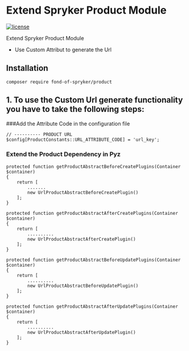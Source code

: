 # Extend Spryker Product Module
[![license](https://img.shields.io/github/license/mashape/apistatus.svg)](https://packagist.org/packages/fond-of-spryker/product)

Extend Spryker Product Module

* Use Custom Attribut to generate the Url


## Installation

```
composer require fond-of-spryker/product
```


## 1. To use the Custom Url generate functionality you have to take the following steps:

###Add the Attribute Code in the configuration file
```
// ---------- PRODUCT URL
$config[ProductConstants::URL_ATTRIBUTE_CODE] = 'url_key';
```

### Extend the Product Dependency in Pyz

```
protected function getProductAbstractBeforeCreatePlugins(Container $container)
{
    return [
        .......
        new UrlProductAbstractBeforeCreatePlugin()
    ];
}

```


```
protected function getProductAbstractAfterCreatePlugins(Container $container)
{
    return [
        ..........
        new UrlProductAbstractAfterCreatePlugin()
    ];
}
```

```
protected function getProductAbstractBeforeUpdatePlugins(Container $container)
{
    return [
        ..........
        new UrlProductAbstractBeforeUpdatePlugin()
    ];
}
```

```
protected function getProductAbstractAfterUpdatePlugins(Container $container)
{
    return [
        ..........
        new UrlProductAbstractAfterUpdatePlugin()
    ];
}
```
